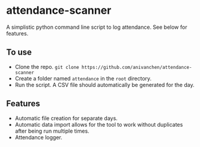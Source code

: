 # attendance-scanner

A simplistic python command line script to log attendance. See below for features.

## To use

- Clone the repo. `git clone https://github.com/anivanchen/attendance-scanner`
- Create a folder named `attendance` in the `root` directory.
- Run the script. A CSV file should automatically be generated for the day. 

## Features

- Automatic file creation for separate days. 
- Automatic data import allows for the tool to work without duplicates after being run multiple times.
- Attendance logger.
